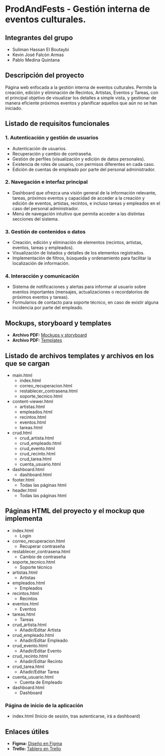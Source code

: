 # ProdAndFests - Gestión interna de eventos culturales.

## Integrantes del grupo
- Suliman Hassan El Boutaybi  
- Kevin José Falcón Armas  
- Pablo Medina Quintana  

## Descripción del proyecto
Página web enfocada a la gestión interna de eventos culturales.
Permite la creación, edición y eliminación de Recintos, Artistas, Eventos y Tareas,
con el principal objetivo de visualizar los detalles a simple vista, y gestionar
de manera eficiente próximos eventos y planificar aquellos que aún no se han iniciado.


## Listado de requisitos funcionales
### 1. Autenticación y gestión de usuarios
- Autenticación de usuarios. 
- Recuperación y cambio de contraseña. 
- Gestión de perfiles (visualización y edición de datos personales). 
- Existencia de roles de usuario, con permisos diferentes en cada caso. 
- Edición de cuentas de empleado por parte del personal administrador.

### 2. Navegación e interfaz principal
- Dashboard que ofrezca una visión general de la información relevante, tareas, próximos eventos y capacidad de acceder a la creación y edición de eventos, artistas, recintos, e incluso tareas y empleados en el caso del personal administrador. 
- Menú de navegación intuitivo que permita acceder a las distintas secciones del sistema.

### 3. Gestión de contenidos o datos
- Creación, edición y eliminación de elementos (recintos, artistas, eventos, tareas y empleados). 
- Visualización de listados y detalles de los elementos registrados. 
- Implementación de filtros, búsqueda y ordenamiento para facilitar la localización de información.

### 4. Interacción y comunicación
- Sistema de notificaciones y alertas para informar al usuario sobre eventos importantes (mensajes, actualizaciones o recordatorios de próximos eventos y tareas).
- Formularios de contacto para soporte técnico, en caso de existir alguna incidencia por parte del empleado.  

## Mockups, storyboard y templates
- **Archivo PDF:** [Mockups y storyboard](https://github.com/PabloMedina-PWM/PWM-44.1/blob/9f8f0da622dcd490491d5b8e0450d1f6505f275d/pdfs/PWM%20-%20Mockups.pdf)
- **Archivo PDF:** [Templates](https://github.com/PabloMedina-PWM/PWM-44.1/blob/9f8f0da622dcd490491d5b8e0450d1f6505f275d/pdfs/PWM%20-%20Templates.pdf)

## Listado de archivos templates y archivos en los que se cargan
- main.html
  - index.html
  - correo_recuperacion.html
  - restablecer_contrasena.html
  - soporte_tecnico.html
- content-viewer.html 
  - artistas.html
  - empleados.html
  - recintos.html
  - eventos.html
  - tareas.html
- crud.html
  - crud_artista.html
  - crud_empleado.html
  - crud_evento.html
  - crud_recinto.html
  - crud_tarea.html
  - cuenta_usuario.html
- dashboard.html
  - dashboard.html
- footer.html
  - Todas las páginas html
- header.html
  - Todas las páginas html


## Páginas HTML del proyecto y el mockup que implementa
- index.html
  - Login
- correo_recuperacion.html 
  - Recuperar contraseña
- restablecer_contrasena.html
  - Cambio de contraseña
- soporte_tecnico.html
  - Soporte técnico
- artistas.html
  - Artistas
- empleados.html
  - Empleados
- recintos.html
  - Recintos
- eventos.html
  - Eventos
- tareas.html
  - Tareas
- crud_artista.html
  - Añadir/Editar Artista
- crud_empleado.html
  - Añadir/Editar Empleado
- crud_evento.html
  - Añadir/Editar Evento
- crud_recinto.html
  - Añadir/Editar Recinto
- crud_tarea.html
  - Añadir/Editar Tarea
- cuenta_usuario.html
  - Cuenta de Empleado
- dashboard.html
  - Dashboard

### Página de inicio de la aplicación
- index.html (Inicio de sesión, tras autenticarse, irá a dashboard)

## Enlaces útiles
- **Figma:** [Diseño en Figma](https://www.figma.com/design/O6NHH5X5xD8LPR7eL7aZba/PWM-Grupo-44.1?node-id=0-1&p=f&t=SiV9k2jwRxkNNQqw-0)  
- **Trello:** [Tablero en Trello](https://trello.com/b/wFDWguWA/pwm-441)  
